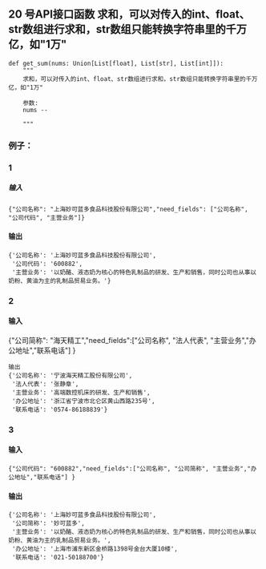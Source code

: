 ## 20 号API接口函数 求和，可以对传入的int、float、str数组进行求和，str数组只能转换字符串里的千万亿，如"1万"

``` 
def get_sum(nums: Union[List[float], List[str], List[int]]):
    """
    求和，可以对传入的int、float、str数组进行求和，str数组只能转换字符串里的千万亿，如"1万"

    参数:
    nums -- 

    """
``` 

### 例子： 
### 1
##### 输入
``` 
{"公司名称": "上海妙可蓝多食品科技股份有限公司","need_fields": ["公司名称", "公司代码", "主营业务"]}
``` 
#### 输出 
``` 
{'公司名称': '上海妙可蓝多食品科技股份有限公司',
 '公司代码': '600882',
 '主营业务': '以奶酪、液态奶为核心的特色乳制品的研发、生产和销售，同时公司也从事以奶粉、黄油为主的乳制品贸易业务。'}

```
### 2
#### 输入

{"公司简称": "海天精工","need_fields":["公司名称", "法人代表", "主营业务","办公地址","联系电话"] }
``` 
输出
{'公司名称': '宁波海天精工股份有限公司',
 '法人代表': '张静章',
 '主营业务': '高端数控机床的研发、生产和销售',
 '办公地址': '浙江省宁波市北仑区黄山西路235号',
 '联系电话': '0574-86188839'}
``` 


### 3
#### 输入
``` 
{"公司代码": "600882","need_fields":["公司名称", "公司简称", "主营业务","办公地址","联系电话"] }
``` 

#### 输出
``` 
{'公司名称': '上海妙可蓝多食品科技股份有限公司',
 '公司简称': '妙可蓝多',
 '主营业务': '以奶酪、液态奶为核心的特色乳制品的研发、生产和销售，同时公司也从事以奶粉、黄油为主的乳制品贸易业务。',
 '办公地址': '上海市浦东新区金桥路1398号金台大厦10楼',
 '联系电话': '021-50188700'}
``` 
